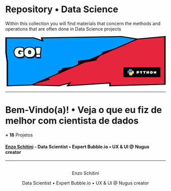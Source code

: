 # Repository • Data Science
Within this collection you will find materials that concern the methods and operations that are often done in Data Science projects

<img src="https://raw.githubusercontent.com/enzoschitini/Adige/main/image/Group.png" alt="capa">

---

# **Bem-Vindo(a)!** • Veja o que eu fiz de melhor com cientista de dados
**+ 18** Projetos 
#### [Enzo Schitini](https://www.linkedin.com/in/enzoschitini/) - Data Scientist • Expert Bubble.io • UX & UI @ Nugus creator

---

##

<p align="center">
  Enzo Schitini
</p>

<p align="center">
  Data Scientist • Expert Bubble.io • UX & UI @ Nugus creator
</p>
